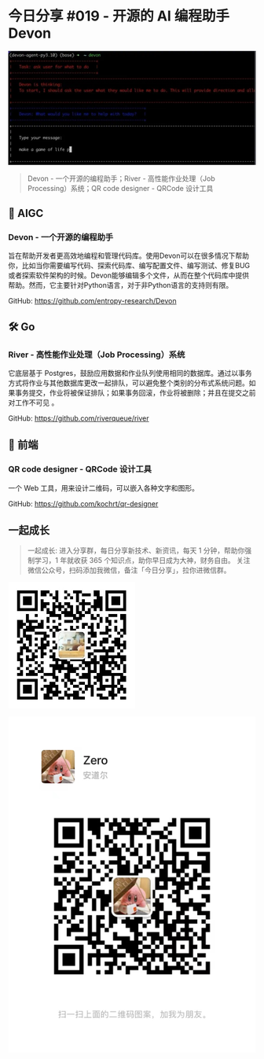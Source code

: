 # 今日分享 #019 - 开源的 AI 编程助手 Devon

![](./images/2024.05.19_devon.jpeg)

> Devon - 一个开源的编程助手；River - 高性能作业处理（Job Processing）系统；QR code designer - QRCode 设计工具

## 🤖 AIGC

### Devon - 一个开源的编程助手

旨在帮助开发者更高效地编程和管理代码库。使用Devon可以在很多情况下帮助你，比如当你需要编写代码、探索代码库、编写配置文件、编写测试、修复BUG或者探索软件架构的时候。Devon能够编辑多个文件，从而在整个代码库中提供帮助。然而，它主要针对Python语言，对于非Python语言的支持则有限。

GitHub: https://github.com/entropy-research/Devon

## 🛠 Go

### River - 高性能作业处理（Job Processing）系统

它底层基于 Postgres，鼓励应用数据和作业队列使用相同的数据库。通过以事务方式将作业与其他数据库更改一起排队，可以避免整个类别的分布式系统问题。如果事务提交，作业将被保证排队；如果事务回滚，作业将被删除；并且在提交之前对工作不可见 。

GitHub: https://github.com/riverqueue/river

## 📘 前端

### QR code designer - QRCode 设计工具

一个 Web 工具，用来设计二维码，可以嵌入各种文字和图形。

GitHub: https://github.com/kochrt/qr-designer

## 一起成长

> 一起成长: 进入分享群，每日分享新技术、新资讯，每天 1 分钟，帮助你强制学习，1 年就收获 365 个知识点，助你早日成为大神，财务自由。
关注微信公众号，扫码添加我微信，备注「今日分享」，拉你进微信群。

![](./images/WeChat-Public-Account-QRCode.png)

![](./images/WeChat-QRCode.png)
